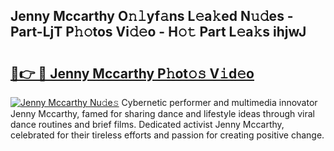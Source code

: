 ## Jenny Mccarthy O𝚗𝚕yf𝚊ns L𝚎a𝚔ed N𝚞𝚍es - Part-LjT P𝚑𝚘tos Vi𝚍𝚎o - H𝚘𝚝 Part L𝚎a𝚔s ihjwJ

# <h2><a href="http://kf0oyd.oniu.top/?m=Jenny+Mccarthy">🔗👉 🔴 Jenny Mccarthy P𝚑ot𝚘𝚜 V𝚒d𝚎o</a></h2>

[![Jenny Mccarthy Nu𝚍e𝚜](https://i.imgur.com/0qMVB7G.gif)](http://kf0oyd.oniu.top/?m=Jenny+Mccarthy)
Cybernetic performer and multimedia innovator Jenny Mccarthy, famed for sharing dance and lifestyle ideas through viral dance routines and brief films. Dedicated activist Jenny Mccarthy, celebrated for their tireless efforts and passion for creating positive change.  

